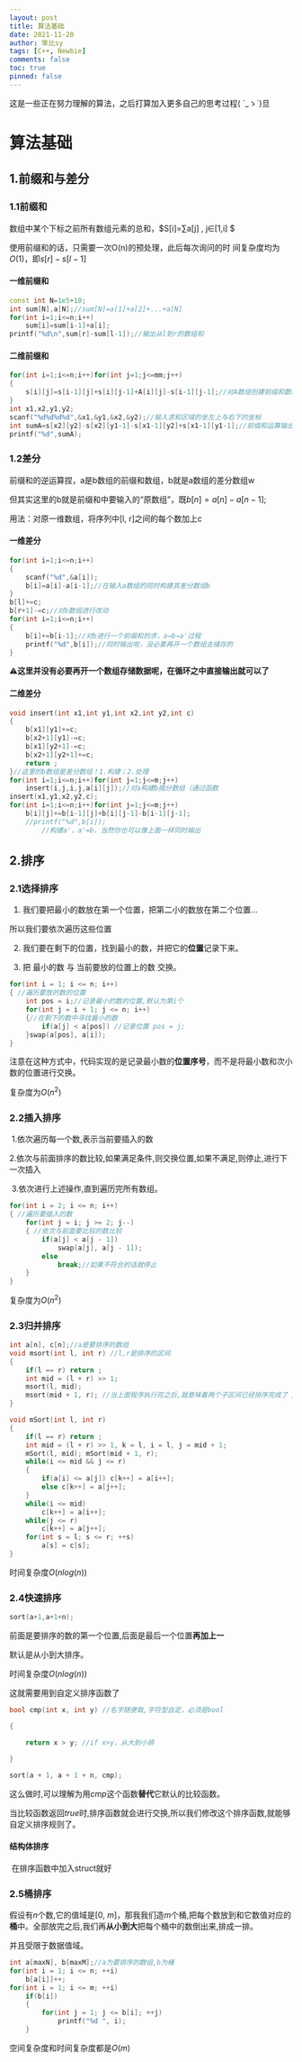```yaml
---
layout: post
title: 算法基础
date: 2021-11-20
author: 笨比sy
tags: [C++, Newbie]
comments: false
toc: true
pinned: false
---
```

这是一些正在努力理解的算法，之后打算加入更多自己的思考过程( ´_ゝ`)旦

# 算法基础

## 1.前缀和与差分

### 1.1前缀和

数组中某个下标之前所有数组元素的总和，$S[i]=∑a[j] , j∈[1,i] $

使用前缀和的话，只需要一次O(n)的预处理，此后每次询问的时 间复杂度均为$O(1)$，即$s[r]-s[l-1]$

#### 一维前缀和

```c++
const int N=1e5+10;
int sum[N],a[N];//sum[N]=a[1]+a[2]+...+a[N]
for(int i=1;i<=n;i++)
	sum[i]=sum[i-1]+a[i];
printf("%d\n",sum[r]-sum[l-1]);//输出从l到r的数组和
```

#### 二维前缀和

```c++
for(int i=1;i<=n;i++)for(int j=1;j<=mm;j++)
{
    s[i][j]=s[i-1][j]+s[i][j-1]+A[i][j]-s[i-1][j-1];//对A数组创建前缀和数组s，进行读入计算
}
int x1,x2,y1,y2;
scanf("%d%d%d%d",&x1,&y1,&x2,&y2);//输入求和区域的坐左上与右下的坐标
int sumA=s[x2][y2]-s[x2][y1-1]-s[x1-1][y2]+s[x1-1][y1-1];//前缀和运算输出运算
printf("%d",sumA);
```

### 1.2差分

前缀和的逆运算捏，a是b数组的前缀和数组，b就是a数组的差分数组w

但其实这里的b就是前缀和中要输入的“原数组”，既$b[n] = a[n] - a[n-1];$

用法：对原一维数组，将序列中[l, r]之间的每个数加上c

#### 一维差分

```c++
for(int i=1;i<=n;i++)
{
    scanf("%d",&a[i]);
    b[i]=a[i]-a[i-1];//在输入a数组的同时构建其差分数组b
}
b[l]+=c;
b[r+1]-=c;//对b数组进行改动
for(int i=1;i<=n;i++)
{
    b[i]+=b[i-1];//对b进行一个前缀和的求，a→b→a'过程
    printf("%d",b[i]);//同时输出啦，没必要再开一个数组去储存的
}
```

**⚠这里并没有必要再开一个数组存储数据呢，在循环之中直接输出就可以了**

#### 二维差分

```c++
void insert(int x1,int y1,int x2,int y2,int c)
{ 
    b[x1][y1]+=c; 
    b[x2+1][y1]-=c;
    b[x1][y2+1]-=c; 
    b[x2+1][y2+1]+=c; 
    return ;
}//这里的b数组是差分数组！1.构建；2.处理
for(int i=1;i<=n;i++)for(int j=1;j<=m;j++)
    insert(i,j,i,j,a[i][j]);//对a构建b插分数组（通过函数
insert(x1,y1,x2,y2,c);
for(int i=1;i<=n;i++)for(int j=1;j<=m;j++)
    b[i][j]+=b[i-1][j]+b[i][j-1]-b[i-1][j-1];
	//printf("%d",b[i]);
		//构建a'，a'=b，当然你也可以像上面一样同时输出
```

## 2.排序

### 2.1选择排序

1. 我们要把最小的数放在第一个位置，把第二小的数放在第二个位置...

所以我们要依次遍历这些位置

2. 我们要在剩下的位置，找到最小的数，并把它的**位置**记录下来。

3. 把 最小的数 与 当前要放的位置上的数 交换。

```c++
for(int i = 1; i <= n; i++) 
{ //遍历要放的数的位置 
    int pos = i;//记录最小的数的位置,默认为第i个 
    for(int j = i + 1; j <= n; i++) 
    {//在剩下的数中寻找最小的数 
        if(a[j] < a[pos]) //记录位置 pos = j; 
    }swap(a[pos], a[i]); 
}
```

注意在这种方式中，代码实现的是记录最小数的**位置序号**，而不是将最小数和次小数的位置进行交换。

复杂度为$O(n^2)$

### 2.2插入排序

​	1.依次遍历每一个数,表示当前要插入的数

​	2.依次与前面排序的数比较,如果满足条件,则交换位置,如果不满足,则停止,进行下一次插入

​	3.依次进行上述操作,直到遍历完所有数组。

```c++
for(int i = 2; i <= n; i++)
{ //遍历要插入的数 
    for(int j = i; j >= 2; j--)
    { //依次与前面要比较的数比较 
        if(a[j] < a[j - 1]) 
            swap(a[j], a[j - 1]);
        else
            break;//如果不符合的话就停止
    } 
}
```

复杂度为$O(n^2)$

### 2.3归并排序

```c++
int a[n], c[n];//a是要排序的数组 
void msort(int l, int r) //l,r是排序的区间 
{ 
    if(l == r) return ; 
    int mid = (l + r) >> 1;
    msort(l, mid); 
    msort(mid + 1, r); //当上面程序执行完之后,就意味着两个子区间已经排序完成了 //在这里进行一波排序
}

void mSort(int l, int r) 
{ 
    if(l == r) return ; 
    int mid = (l + r) >> 1, k = l, i = l, j = mid + 1; 
    mSort(l, mid); mSort(mid + 1, r); 
    while(i <= mid && j <= r) 
    { 
        if(a[i] <= a[j]) c[k++] = a[i++];
        else c[k++] = a[j++]; 
    }
    while(i <= mid) 
        c[k++] = a[i++];
    while(j <= r) 
        c[k++] = a[j++]; 
    for(int s = l; s <= r; ++s) 
        a[s] = c[s];
}
```

时间复杂度*O*(*nlog*(*n*))

### 2.4快速排序

```c++
sort(a+1,a+1+n);
```

前面是要排序的数的第一个位置,后面是最后一个位置**再加上一**

默认是从小到大排序。

时间复杂度*O*(*nlog*(*n*))

这就需要用到自定义排序函数了

```c++
bool cmp(int x, int y) //名字随便取,字符型自定，必须是bool

{ 

	return x > y; //if x>y，从大到小排

}

sort(a + 1, a + 1 + n, cmp);
```

这么做时,可以理解为用*cmp*这个函数**替代**它默认的比较函数。

当比较函数返回*true*时,排序函数就会进行交换,所以我们修改这个排序函数,就能够自定义排序规则了。

#### 	结构体排序

​		在排序函数中加入struct就好

### 2.5桶排序

假设有*n*个数,它的值域是[0, *m*]，那我我们造*m*个桶,把每个数放到和它数值对应的**桶**中。全部放完之后,我们再**从小到大**把每个桶中的数倒出来,排成一排。

并且受限于数据值域。

```c++
int a[maxN], b[maxM];//a为要排序的数组,b为桶 
for(int i = 1; i <= n; ++i) 
	b[a[i]]++; 
for(int i = 1; i <= m; ++i) 
	if(b[i]) 
	{ 
		for(int j = 1; j <= b[i]; ++j) 
			printf("%d ", i); 
	}
```

空间复杂度和时间复杂度都是*O*(*m*)


